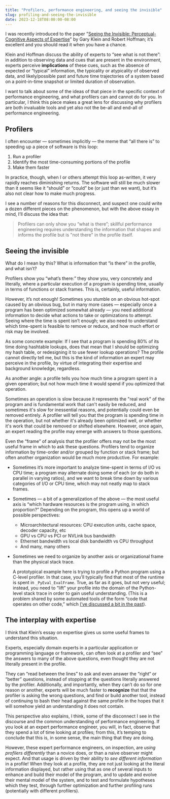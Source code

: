 ```yaml
---
title: "Profilers, performance engineering, and seeing the invisible"
slug: profiling-and-seeing-the-invisible
date: 2023-12-18T08:00:00-08:00
---
```

I was recently introduced to the paper "[Seeing the Invisible: Perceptual-Cognitive Aspects of Expertise](https://cmapspublic3.ihmc.us/rid=1G9NSY15K-N7MJMZ-LC5/SeeingTheInvisible.pdf)" by Gary Klein and Robert Hoffman; it’s excellent and you should read it when you have a chance.

Klein and Hoffman discuss the ability of experts to “see what is not there”: in addition to observing data and cues that are present in the environment, experts perceive **implications** of these cues, such as the absence of expected or “typical” information, the typicality or atypicality of observed data, and likely/possible past and future time trajectories of a system based on a point-in-time snapshot or limited duration of observation.

I want to talk about some of the ideas of that piece in the specific context of performance engineering, and what profilers can and cannot do for you. In particular, I think this piece makes a great lens for discussing why profilers are both invaluable tools and yet also not the be-all and end-all of performance engineering.


## Profilers

I often encounter — sometimes implicitly — the meme that “all there is” to speeding up a piece of software is this loop:

1. Run a profiler
2. Identify the most time-consuming portions of the profile
3. Make them faster

In practice, though, when I or others attempt this loop as-written, it very rapidly reaches diminishing returns. The software will still be much slower than it seems like it “should” or “could” be (or just than we want), but it’s also not clear how to make much progress.

I see a number of reasons for this disconnect, and suspect one could write a dozen different pieces on the phenomenon, but with the above essay in mind, I’ll discuss the idea that:


> Profilers can only show you “what is there”; skillful performance engineering requires understanding the information that shapes and informs the profile but is "not there" in the profile itself.


## Seeing the invisible

What do I mean by this? What is information that “is there” in the profile, and what isn’t?

Profilers show you “what’s there:” they show you, very concretely and literally, where a particular execution of a program is spending time, usually in terms of functions or stack frames. This is, certainly, useful information.

However, it’s not enough! Sometimes you stumble on an obvious hot-spot caused by an obvious bug, but in many more cases — especially once a program has been optimized somewhat already — you need additional information to decide what actions to take or optimizations to attempt. Seeing where the time is spent isn’t enough; we also need to understand which time-spent is feasible to remove or reduce, and how much effort or risk may be involved.

As some concrete example: If I see that a program is spending 80% of its time doing hashtable lookups, does that mean that I should be optimizing my hash table, or redesigning it to use fewer lookup operations? The profile cannot directly tell me, but this is the kind of information an expert may perceive in the profile, by virtue of integrating their expertise and background knowledge, regardless.

As another angle: a profile tells you how much time a program spent in a given operation; but not how much time it would spend if you optimized that operation.

Sometimes an operation is slow because it represents the "real work" of the program and is fundamental work that can't easily be reduced, and sometimes it's slow for inessential reasons, and potentially could even be removed entirely. A profiler will tell you that the program is spending time in the operation, but not whether it's already been optimized well, or whether it's work that could be removed or shifted elsewhere. However, once again, an expert reading the profile may emerge with answers to those questions.

Even the “frame” of analysis that the profiler offers may not be the most useful frame in which to ask these questions. Profilers tend to organize information by time-order and/or grouped by function or stack frame; but often another organization would be much more productive. For example:

- Sometimes it’s more important to analyze time-spent in terms of I/O vs CPU time; a program may alternate doing some of each (or do both in parallel in varying ratios), and we want to break time down by various categories of I/O or CPU time, which may not neatly map to stack frames.
- Sometimes — a bit of a generalization of the above — the most useful axis is “which hardware resources is the program using, in which proportion?” Depending on the program, this opens up a world of possible perspectives:
    - Microarchitectural resources: CPU execution units, cache space, decoder capacity, etc
    - GPU vs CPU vs PCI or NVLink bus bandwidth
    - Ethernet bandwidth vs local disk bandwidth vs CPU throughput
    - And many, many others
- Sometimes we need to organize by another axis or organizational frame than the physical stack trace.


    A prototypical example here is trying to profile a Python program using a C-level profiler. In that case, you’ll typically find that most of the runtime is spent in `_PyEval_EvalFrame`. True, as far as it goes, but not very useful; instead, you need to “lift” your profile into the domain of the Python-level stack trace in order to gain useful understanding. (This is a problem shared by some automated tools of the form “code that operates on other code,” which [I’ve discussed a bit in the past](https://buttondown.email/nelhage/archive/tracing-jits-and-coverage-guided-fuzzers/)).


## The interplay with expertise

I think that Klein’s essay on expertise gives us some useful frames to understand this situation.

Experts, especially domain experts in a particular application or programming language or framework, can often look at a profiler and “see” the answers to many of the above questions, even thought they are not literally present in the profile.

They can “read between the lines” to ask and even answer the “right“ or “better” questions, instead of stopping at the questions literally answered by the profiler. Additionally, and importantly, when they can’t do so for one reason or another, experts will be much faster to **recognize** that that the profiler is asking the wrong questions, and find or build another tool, instead of continuing to bash their head against the same profile in the hopes that it will somehow yield an understanding it does not contain.

This perspective also explains, I think, some of the disconnect I see in the discourse and the common understanding of performance engineering. If you look at an expert performance engineer, you will, in fact, observe that they spend a lot of time looking at profiles; from this, it’s temping to conclude that this is, in some sense, the main thing that they are doing.

However, these expert performance engineers, on inspection, are *using profilers differently* than a novice does, or than a naive observer might expect. And that usage is driven by their ability to *see different information* in a profile! When they look at a profile, they are not just looking at the literal information displayed, but rather using that as one of several inputs to enhance and build their model of the program, and to update and evolve their mental model of the system, and to test and formulate hypotheses which they test,  through further optimization and further profiling runs (potentially with different profilers).
